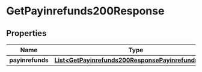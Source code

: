 

# GetPayinrefunds200Response


## Properties

| Name | Type | Description | Notes |
|------------ | ------------- | ------------- | -------------|
|**payinrefunds** | [**List&lt;GetPayinrefunds200ResponsePayinrefundsInner&gt;**](GetPayinrefunds200ResponsePayinrefundsInner.md) |  |  [optional] |



